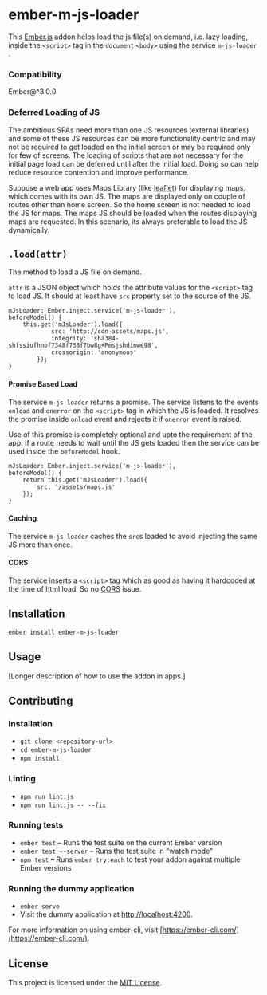 ember-m-js-loader
==============================================================================

This [Ember.js](https://emberjs.com/) addon helps load the js file(s) on demand, i.e. lazy loading, inside the `<script>` tag in the `document` `<body>` using the service `m-js-loader` .

### Compatibility
Ember@^3.0.0

### Deferred Loading of JS

The ambitious SPAs need more than one JS resources (external libraries) and some of these JS resources can be more functionality centric and may not be required to get loaded on the initial screen or may be required only for few of screens. The loading of scripts that are not necessary for the initial page load can be deferred until after the initial load. Doing so can help reduce resource contention and improve performance.

Suppose a web app uses Maps Library (like [leaflet](https://leafletjs.com)) for displaying maps, which comes with its own JS. The maps are displayed only on couple of routes other than home screen. So the home screen is not needed to load the JS for maps. The maps JS should be loaded when the routes displaying maps are requested. In this scenario, its always preferable to load the JS dynamically.

## `.load(attr)`

The method to load a JS file on demand.

`attr` is a JSON object which holds the attribute values for the `<script>` tag to load JS. It should at least have `src` property set to the source of the JS. 

	mJsLoader: Ember.inject.service('m-js-loader'), 
	beforeModel() {
        this.get('mJsLoader').load({
                src: 'http://cdn-assets/maps.js',
                integrity: 'sha384-shfssiufhnof7348f738f7bw8g+Pmsjshdinwe98',
                crossorigin: 'anonymous'
            });
    }

#### Promise Based Load

The service `m-js-loader` returns a promise. The service listens to the events `onload` and `onerror` on the `<script>` tag in which the JS is loaded. It resolves the promise inside `onload` event and rejects it if `onerror` event is raised. 

Use of this promise is completely optional and upto the requirement of the app. If a route needs to wait until the JS gets loaded then the service can be used inside the `beforeModel` hook.
	
	mJsLoader: Ember.inject.service('m-js-loader'), 
	beforeModel() {
		return this.get('mJsLoader').load({
			src: '/assets/maps.js'
		});
	}

#### Caching

The service `m-js-loader` caches the `src`s loaded to avoid injecting the same JS more than once.

#### CORS

The service inserts a `<script>` tag which as good as having it hardcoded at the time of html load. So no [CORS](https://developer.mozilla.org/en-US/docs/Web/HTTP/Access_control_CORS) issue.

Installation
------------------------------------------------------------------------------

```
ember install ember-m-js-loader
```


Usage
------------------------------------------------------------------------------

[Longer description of how to use the addon in apps.]


Contributing
------------------------------------------------------------------------------

### Installation

* `git clone <repository-url>`
* `cd ember-m-js-loader`
* `npm install`

### Linting

* `npm run lint:js`
* `npm run lint:js -- --fix`

### Running tests

* `ember test` – Runs the test suite on the current Ember version
* `ember test --server` – Runs the test suite in "watch mode"
* `npm test` – Runs `ember try:each` to test your addon against multiple Ember versions

### Running the dummy application

* `ember serve`
* Visit the dummy application at [http://localhost:4200](http://localhost:4200).

For more information on using ember-cli, visit [https://ember-cli.com/](https://ember-cli.com/).

License
------------------------------------------------------------------------------

This project is licensed under the [MIT License](LICENSE.md).

